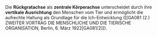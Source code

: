 
Die **Rückgratachse** als **zentrale Körperachse** unterscheidet durch ihre **vertikale Ausrichtung** den Menschen vom Tier und ermöglicht die aufrechte Haltung als Grundlage für die Ich-Entwicklung ([[GA081 (2.) ZWEITER VORTRAG DIE MENSCHLICHE UND DIE TIERISCHE ORGANISATION, Berlin, 6. März 1922|GA081/2]]).
